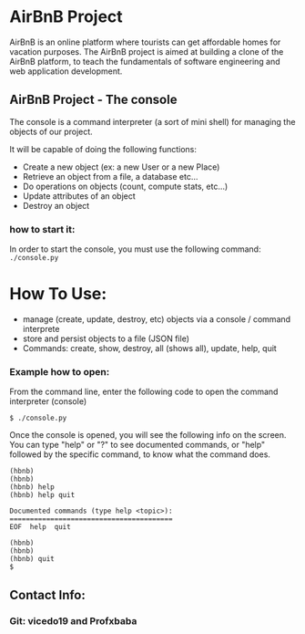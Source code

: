 # AirBnB Project

AirBnB is an online platform where tourists can get affordable homes for vacation purposes. The AirBnB project is aimed at building a clone of the AirBnB platform, to teach the fundamentals of software engineering and web application development.

## AirBnB Project - The console

The console is a command interpreter (a sort of mini shell) for managing the objects of our project.

It will be capable of doing the following functions:

- Create a new object (ex: a new User or a new Place)
- Retrieve an object from a file, a database etc…
- Do operations on objects (count, compute stats, etc…)
- Update attributes of an object
- Destroy an object


###  how to start it:
In order to start the console, you must use the following command:
```./console.py```

# How To Use:

- manage (create, update, destroy, etc) objects via a console / command interprete
- store and persist objects to a file (JSON file)
- Commands: create, show, destroy, all (shows all), update, help, quit

### Example how to open:

From the command line, enter the following code to open the command interpreter (console)
```
$ ./console.py
```

Once the console is opened, you will see the following info on the screen.
You can type "help" or "?" to see documented commands, or "help" followed by the specific command, to know what the command does.

```
(hbnb) 
(hbnb) 
(hbnb) help
(hbnb) help quit

Documented commands (type help <topic>):
========================================
EOF  help  quit

(hbnb) 
(hbnb) 
(hbnb) quit
$
```

## Contact Info:
### Git: vicedo19 and Profxbaba

